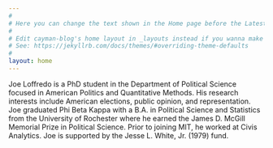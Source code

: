 ```yaml
---
#
# Here you can change the text shown in the Home page before the Latest Posts section.
#
# Edit cayman-blog's home layout in _layouts instead if you wanna make some changes
# See: https://jekyllrb.com/docs/themes/#overriding-theme-defaults
#
layout: home
---
```


Joe Loffredo is a PhD student in the Department of Political Science focused in American Politics and Quantitative Methods. His research interests include American elections, public opinion, and representation. Joe graduated Phi Beta Kappa with a B.A. in Political Science and Statistics from the University of Rochester where he earned the James D. McGill Memorial Prize in Political Science. Prior to joining MIT, he worked at Civis Analytics. Joe is supported by the Jesse L. White, Jr. (1979) fund.